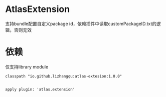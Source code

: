 # AtlasExtension
支持bundle配置自定义package id，依赖插件中读取customPackageID.txt的逻辑，否则无效

# 依赖

仅支持library module

```
classpath "io.github.lizhangqu:atlas-extesion:1.0.0"


apply plugin: 'atlas.extension'
```
